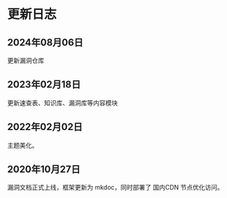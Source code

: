 # 更新日志

## 2024年08月06日

更新漏洞仓库

## 2023年02月18日

更新速查表、知识库、漏洞库等内容模块

## 2022年02月02日

主题美化。

## 2020年10月27日

漏洞文档正式上线，框架更新为 mkdoc，同时部署了 国内CDN 节点优化访问。
